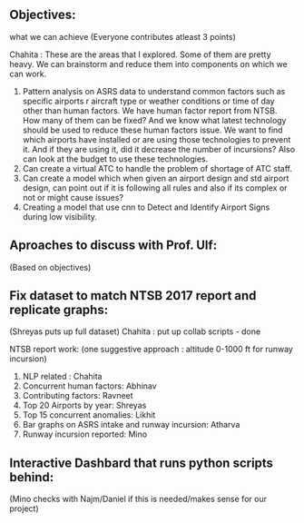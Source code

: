 ## Objectives: 
what we can achieve
(Everyone contributes atleast 3 points)

Chahita : These are the areas that I explored. Some of them are pretty heavy. We can brainstorm and reduce them into components on which we can work. 
1. Pattern analysis on ASRS data to understand common factors such as specific airports r aircraft type or weather conditions or time of day other than human factors. We have human factor report from NTSB. How many of them can be fixed? And we know what latest technology should be used to reduce these human factors issue. We want to find which airports have installed or are using those technologies to prevent it. And if they are using it, did it decrease the number of incursions? Also can look at the budget to use these technologies.
2. Can create a virtual ATC to handle the problem of shortage of ATC staff.
3. Can create a model which when given an airport design and std airport design, can point out if it is following all rules and also if its complex or not or might cause issues?
4. Creating a model that use cnn to Detect and Identify Airport Signs during low visibility.



## Aproaches to discuss with Prof. Ulf:
(Based on objectives)

## Fix dataset to match NTSB 2017 report and replicate graphs:
(Shreyas puts up full dataset)
Chahita : put up collab scripts  - done

NTSB report work: (one suggestive approach : altitude 0-1000 ft for runway incursion)
1. NLP related : Chahita
2. Concurrent human factors: Abhinav
3. Contributing factors: Ravneet
4. Top 20 Airports by year: Shreyas
5. Top 15 concurrent anomalies: Likhit
6. Bar graphs on ASRS intake and runway incursion: Atharva
7. Runway incursion reported: Mino

## Interactive Dashbard that runs python scripts behind:
(Mino checks with Najm/Daniel if this is needed/makes sense for our project)
